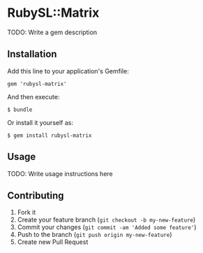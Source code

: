 # RubySL::Matrix

TODO: Write a gem description

## Installation

Add this line to your application's Gemfile:

    gem 'rubysl-matrix'

And then execute:

    $ bundle

Or install it yourself as:

    $ gem install rubysl-matrix

## Usage

TODO: Write usage instructions here

## Contributing

1. Fork it
2. Create your feature branch (`git checkout -b my-new-feature`)
3. Commit your changes (`git commit -am 'Added some feature'`)
4. Push to the branch (`git push origin my-new-feature`)
5. Create new Pull Request
